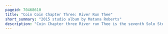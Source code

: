 ```yaml
---
pageid: 70468610
title: "Coin Coin Chapter Three: River Run Thee"
short_summary: "2015 studio album by Matana Roberts"
description: "Coin Chapter three River run Thee is the seventh Solo Studio Album by the american Jazz musician Matana Roberts. It was released via Constellation on February 2, 2015. The Album is the third Installment in the proposed 12-part Coin Coin Album Series, in which it was preceded by Mississippi Moonchile and followed by Memphis. The Series, named after Marie Thérèse Coincoin, is an Exploration of african-american History, the Civil Rights Movement, the Roots of american Slavery, Roberts' familial Ancestry, and more."
---
```

